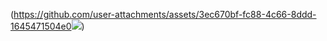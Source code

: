 (https://github.com/user-attachments/assets/3ec670bf-fc88-4c66-8ddd-1645471504e0<img src="https: //files.catbox.moe/ccc20k.jpg">)
